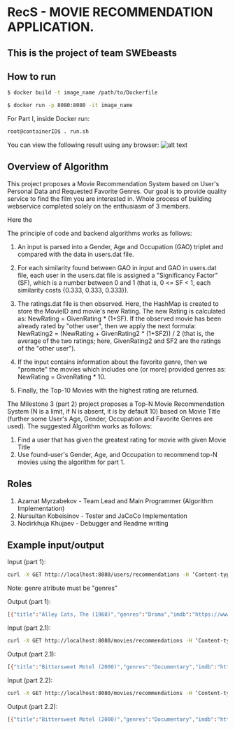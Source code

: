 <!-- COPY FROM MILESTONE3-->
# RecS - MOVIE RECOMMENDATION APPLICATION. 
## This is the project of team SWEbeasts

## How to run

```sh
$ docker build -t image_name /path/to/Dockerfile
```
```sh
$ docker run -p 8080:8080 -it image_name
```
For Part I, inside Docker run:

```sh
root@containerID$ . run.sh
```
You can view the following result using any browser:
![alt text](https://user-images.githubusercontent.com/62408255/122774380-16b0e400-d2e4-11eb-899e-8b364707bef2.png)

## Overview of Algorithm

This project proposes a Movie Recommendation System based on User's Personal Data and Requested Favorite Genres. Our goal is to provide quality service to find the film you are interested in. Whole process of building webservice completed solely on the enthusiasm of 3 members.

Here the 

The principle of code and backend algorithms works as follows:

1. An input is parsed into a Gender, Age and Occupation (GAO) triplet and compared with the data in users.dat file.

2. For each similarity found between GAO in input and GAO in users.dat file, each user in the users.dat file is assigned a "Significancy Factor" (SF), which is a number between 0 and 1 (that is, 0 <= SF < 1, each similarity costs {0.333, 0.333, 0.333}).

3. The ratings.dat file is then observed. Here, the HashMap is created to store the MovieID and movie's new Rating. The new Rating is calculated as: NewRating = GivenRating * (1+SF). If the observed movie has been already rated by "other user", then we apply the next formula: NewRating2 = (NewRating + GivenRating2 * (1+SF2)) / 2 (that is, the average of the two ratings; here, GivenRating2 and SF2 are the ratings of the "other user").

4. If the input contains information about the favorite genre, then we "promote" the movies which includes one (or more) provided genres as: NewRating = GivenRating * 10. 

5. Finally, the Top-10 Movies with the highest rating are returned.

The Milestone 3 (part 2) project proposes a Top-N Movie Recommendation System (N is a limit, if N is absent, it is by default 10) based on  Movie Title (further some User's Age, Gender, Occupation and Favorite Genres are used).
The suggested Algorithm works as follows: 

1. Find a user that has given the greatest rating for movie with given Movie Title
2. Use found-user's Gender, Age, and Occupation to recommend top-N movies using the algorithm for part 1.

## Roles

1. Azamat Myrzabekov - Team Lead and Main Programmer (Algorithm Implementation)
2. Nursultan Kobeisinov - Tester and JaCoCo Implementation
3. Nodirkhuja Khujaev - Debugger and Readme writing



## Example input/output

Input (part 1): 

```sh
curl -X GET http://localhost:8080/users/recommendations -H ‘Content-type:application/json’ -d ‘{“gender”: “”, “age”: “15”, “occupation”: “”, “genres”: “Drama”}’
```
Note: genre atribute must be "genres"

Output (part 1):

```sh
[{"title":"Alley Cats, The (1968)","genres":"Drama","imdb":"https://www.imdb.com/title/tt0064006"},{"title":"Hate (Haine, La) (1995)","genres":"Drama","imdb":"https://www.imdb.com/title/tt0113247"},{"title":"Song of Freedom (1936)","genres":"Drama","imdb":"https://www.imdb.com/title/tt0028282"},{"title":"Schlafes Bruder (Brother of Sleep) (1995)","genres":"Drama","imdb":"https://www.imdb.com/title/tt0114354"},{"title":"One Little Indian (1973)","genres":"Comedy|Drama|Western","imdb":"https://www.imdb.com/title/tt0070481"},{"title":"World of Apu, The (Apur Sansar) (1959)","genres":"Drama","imdb":"https://www.imdb.com/title/tt0052572"},{"title":"Pather Panchali (1955)","genres":"Drama","imdb":"https://www.imdb.com/title/tt0048473"},{"title":"Paths of Glory (1957)","genres":"Drama|War","imdb":"https://www.imdb.com/title/tt0050825"},{"title":"City Lights (1931)","genres":"Comedy|Drama|Romance","imdb":"https://www.imdb.com/title/tt0021749"},{"title":"Lamerica (1994)","genres":"Drama","imdb":"https://www.imdb.com/title/tt0110299"}]

```

Input (part 2.1): 

```sh
curl -X GET http://localhost:8080/movies/recommendations -H ‘Content-type:application/json’ -d ‘{“title”: “Toy Story (1995)”, “limit”: 20}’
```

Output (part 2.1):

```sh
[{"title":"Bittersweet Motel (2000)","genres":"Documentary","imdb":"https://www.imdb.com/title/tt0168515"},{"title":"Song of Freedom (1936)","genres":"Drama","imdb":"https://www.imdb.com/title/tt0028282"},{"title":"One Little Indian (1973)","genres":"Comedy|Drama|Western","imdb":"https://www.imdb.com/title/tt0070481"},{"title":"Alley Cats, The (1968)","genres":"Drama","imdb":"https://www.imdb.com/title/tt0064006"},{"title":"Marcello Mastroianni: I Remember Yes, I Remember (1997)","genres":"Documentary","imdb":"https://www.imdb.com/title/tt0119614"},{"title":"Three Seasons (1999)","genres":"Drama","imdb":"https://www.imdb.com/title/tt0138874"},{"title":"Close Shave, A (1995)","genres":"Animation|Comedy|Thriller","imdb":"https://www.imdb.com/title/tt0112691"},{"title":"Firelight (1997)","genres":"Drama","imdb":"https://www.imdb.com/title/tt0119125"},{"title":"Tango Lesson, The (1997)","genres":"Romance","imdb":"https://www.imdb.com/title/tt0120275"},{"title":"Some Folks Call It a Sling Blade (1993)","genres":"Drama|Thriller","imdb":"https://www.imdb.com/title/tt0108181"},{"title":"White Christmas (1954)","genres":"Musical","imdb":"https://www.imdb.com/title/tt0047673"},{"title":"Sunset Blvd. (a.k.a. Sunset Boulevard) (1950)","genres":"Film-Noir","imdb":"https://www.imdb.com/title/tt0043014"},{"title":"Rebecca (1940)","genres":"Romance|Thriller","imdb":"https://www.imdb.com/title/tt0032976"},{"title":"Robin Hood (1973)","genres":"Animation|Children's","imdb":"https://www.imdb.com/title/tt0070608"},{"title":"Hunger, The (1983)","genres":"Horror","imdb":"https://www.imdb.com/title/tt0085701"},{"title":"Great Dictator, The (1940)","genres":"Comedy","imdb":"https://www.imdb.com/title/tt0032553"},{"title":"Prince of Egypt, The (1998)","genres":"Animation|Musical","imdb":"https://www.imdb.com/title/tt0120794"},{"title":"Bandits (1997)","genres":"Drama","imdb":"https://www.imdb.com/title/tt0118682"},{"title":"Love Jones (1997)","genres":"Romance","imdb":"https://www.imdb.com/title/tt0119572"},{"title":"March of the Wooden Soldiers (a.k.a. Laurel & Hardy in Toyland) (1934)","genres":"Comedy","imdb":"https://www.imdb.com/title/tt0024852"}]
```
Input (part 2.2): 


```sh
curl -X GET http://localhost:8080/movies/recommendations -H ‘Content-type:application/json’ -d ‘{“title”: “Toy Story (1995)”}’
```
Output (part 2.2):

```sh
[{"title":"Bittersweet Motel (2000)","genres":"Documentary","imdb":"https://www.imdb.com/title/tt0168515"},{"title":"Song of Freedom (1936)","genres":"Drama","imdb":"https://www.imdb.com/title/tt0028282"},{"title":"One Little Indian (1973)","genres":"Comedy|Drama|Western","imdb":"https://www.imdb.com/title/tt0070481"},{"title":"Alley Cats, The (1968)","genres":"Drama","imdb":"https://www.imdb.com/title/tt0064006"},{"title":"Marcello Mastroianni: I Remember Yes, I Remember (1997)","genres":"Documentary","imdb":"https://www.imdb.com/title/tt0119614"},{"title":"Three Seasons (1999)","genres":"Drama","imdb":"https://www.imdb.com/title/tt0138874"},{"title":"Close Shave, A (1995)","genres":"Animation|Comedy|Thriller","imdb":"https://www.imdb.com/title/tt0112691"},{"title":"Firelight (1997)","genres":"Drama","imdb":"https://www.imdb.com/title/tt0119125"},{"title":"Tango Lesson, The (1997)","genres":"Romance","imdb":"https://www.imdb.com/title/tt0120275"},{"title":"Some Folks Call It a Sling Blade (1993)","genres":"Drama|Thriller","imdb":"https://www.imdb.com/title/tt0108181"}]
```

